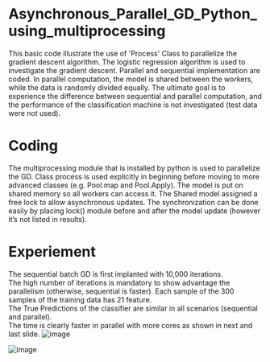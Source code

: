 # Asynchronous_Parallel_GD_Python_using_multiprocessing
This basic code illustrate the use of 'Process' Class to parallelize the gradient descent algorithm. 
The logistic regression algorithm is used to investigate the gradient descent.
Parallel and sequential implementation are coded. 
In parallel computation, the model is shared between the workers, while the data is randomly divided equally. 
The ultimate goal is to experience the difference between sequential and parallel computation, and the performance of the classification machine is not investigated (test data were not used). 

# Coding

The multiprocessing module that is installed by python is used to parallelize the GD. 
Class process is used explicitly in beginning before moving to more advanced classes (e.g. Pool.map  and Pool.Apply). 
The model is put on shared memory so all workers can access it. 
The Shared model assigned a free lock to allow asynchronous updates. 
The synchronization can be done easily by placing lock() module before and after the model update (however it’s not listed in results). 

# Experiement
The sequential batch GD is first implanted with 10,000 iterations.  
The high number of iterations is mandatory to show advantage the parallelism (otherwise, sequential is faster). 
Each sample of the 300 samples of the training data has 21 feature.  
The True Predictions of the classifier are  similar in all scenarios (sequential and parallel).  
The time is clearly faster in parallel with more cores as shown in next and last slide. 
![image](https://user-images.githubusercontent.com/74788514/128146122-70d20666-7b88-46f5-beb0-1c20445b58bc.png)

![image](https://user-images.githubusercontent.com/74788514/128146387-409fa00a-8567-4ef5-a899-814ba67e527e.png)
